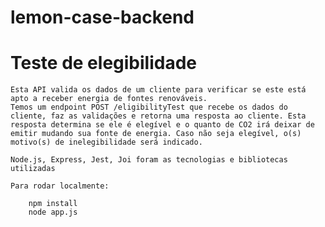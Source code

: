 # lemon-case-backend
# Teste de elegibilidade

    Esta API valida os dados de um cliente para verificar se este está apto a receber energia de fontes renováveis.
    Temos um endpoint POST /eligibilityTest que recebe os dados do cliente, faz as validações e retorna uma resposta ao cliente. Esta resposta determina se ele é elegível e o quanto de CO2 irá deixar de emitir mudando sua fonte de energia. Caso não seja elegível, o(s) motivo(s) de inelegibilidade será indicado.

    Node.js, Express, Jest, Joi foram as tecnologias e bibliotecas utilizadas 

    Para rodar localmente:

        npm install
        node app.js

